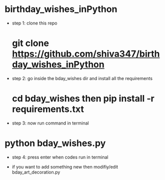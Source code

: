 # birthday_wishes_inPython

* step 1: clone this repo
   # git clone https://github.com/shiva347/birthday_wishes_inPython
 
 * step 2: go inside the bday_wishes dir and install all the requirements
   # cd bday_wishes then pip install -r requirements.txt 
   
 * step 3: now run command in terminal 
  # python bday_wishes.py
  
 * step 4: press enter when codes run in terminal
 
 * if you want to add something new then modifiy/edit bday_art_decoration.py

